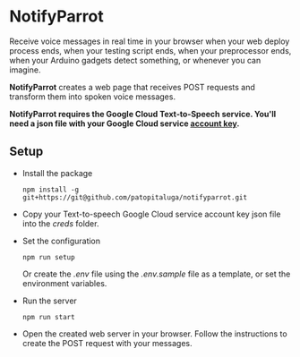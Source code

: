 #  NotifyParrot

Receive voice messages in real time in your browser when your web deploy process ends, when your testing script ends, when your preprocessor ends, when your Arduino gadgets detect something, or whenever you can imagine.

**NotifyParrot** creates a web page that receives POST requests and transform them into spoken voice messages.

**NotifyParrot requires the Google Cloud Text‑to‑Speech service. You'll need a json file with your Google Cloud service [account key](https://cloud.google.com/docs/authentication/getting-started).**

## Setup
* Install the package
  ```
  npm install -g git+https://git@github.com/patopitaluga/notifyparrot.git
  ```
* Copy your Text-to-speech Google Cloud service account key json file into the *creds* folder.

* Set the configuration
  ```
  npm run setup
  ```
  Or create the *.env* file using the *.env.sample* file as a template, or set the environment variables.

* Run the server
  ```
  npm run start
  ```
* Open the created web server in your browser. Follow the instructions to create the POST request with your messages.
